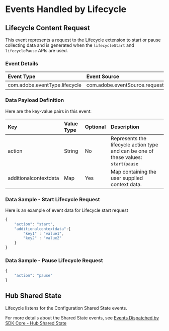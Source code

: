 # Events Handled by Lifecycle

## Lifecycle Content Request

This event represents a request to the Lifecycle extension to start or pause collecting data and is generated when the `lifecycleStart` and `lifecyclePause` APIs are used.

### Event Details

| Event Type | Event Source | Paired | Direction |
| :--- | :--- | :--- | :--- |
| com.adobe.eventType.lifecycle | com.adobe.eventSource.requestContent | No | N/A |

### Data Payload Definition

Here are the key-value pairs in this event:

| **Key** | **Value Type** | **Optional** | **Description** |
| :--- | :--- | :--- | :--- |
| action | String | No | Represents the lifecycle action type and can be one of these values: `start`/`pause` |
| additionalcontextdata | Map | Yes | Map containing the user supplied context data. |

### Data Sample - Start Lifecycle Request

Here is an example of event data for Lifecycle start request

```javascript
{
    "action": "start",
    "additionalcontextdata":{
        "key1" : "value1",
        "key2" : "value2"
    }
}
```

### Data Sample - Pause Lifecycle Request

```javascript
{
    "action": "pause"
}
```

## Hub Shared State

Lifecycle listens for the Configuration Shared State events.

For more details about the Shared State events, see [Events Dispatched by SDK Core - Hub Shared State](../sdk-core/events-dispatched-by-sdk-core.md#hub-shared-state)

